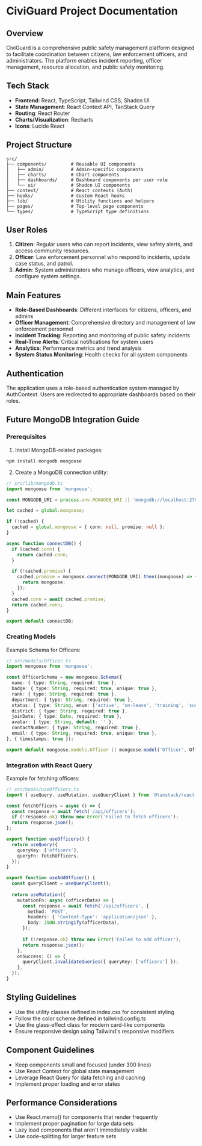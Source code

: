 
# CiviGuard Project Documentation

## Overview

CiviGuard is a comprehensive public safety management platform designed to facilitate coordination between citizens, law enforcement officers, and administrators. The platform enables incident reporting, officer management, resource allocation, and public safety monitoring.

## Tech Stack

- **Frontend**: React, TypeScript, Tailwind CSS, Shadcn UI
- **State Management**: React Context API, TanStack Query
- **Routing**: React Router
- **Charts/Visualization**: Recharts
- **Icons**: Lucide React

## Project Structure

```
src/
├── components/         # Reusable UI components
│   ├── admin/          # Admin-specific components
│   ├── charts/         # Chart components
│   ├── dashboards/     # Dashboard components per user role
│   └── ui/             # Shadcn UI components
├── context/            # React contexts (Auth)
├── hooks/              # Custom React hooks
├── lib/                # Utility functions and helpers
├── pages/              # Top-level page components
└── types/              # TypeScript type definitions
```

## User Roles

1. **Citizen**: Regular users who can report incidents, view safety alerts, and access community resources.
2. **Officer**: Law enforcement personnel who respond to incidents, update case status, and patrol.
3. **Admin**: System administrators who manage officers, view analytics, and configure system settings.

## Main Features

- **Role-Based Dashboards**: Different interfaces for citizens, officers, and admins
- **Officer Management**: Comprehensive directory and management of law enforcement personnel
- **Incident Tracking**: Reporting and monitoring of public safety incidents
- **Real-Time Alerts**: Critical notifications for system users
- **Analytics**: Performance metrics and trend analysis
- **System Status Monitoring**: Health checks for all system components

## Authentication

The application uses a role-based authentication system managed by AuthContext. Users are redirected to appropriate dashboards based on their roles.

## Future MongoDB Integration Guide

### Prerequisites

1. Install MongoDB-related packages:
```
npm install mongodb mongoose
```

2. Create a MongoDB connection utility:

```typescript
// src/lib/mongodb.ts
import mongoose from 'mongoose';

const MONGODB_URI = process.env.MONGODB_URI || 'mongodb://localhost:27017/civiguard';

let cached = global.mongoose;

if (!cached) {
  cached = global.mongoose = { conn: null, promise: null };
}

async function connectDB() {
  if (cached.conn) {
    return cached.conn;
  }

  if (!cached.promise) {
    cached.promise = mongoose.connect(MONGODB_URI).then((mongoose) => {
      return mongoose;
    });
  }
  cached.conn = await cached.promise;
  return cached.conn;
}

export default connectDB;
```

### Creating Models

Example Schema for Officers:

```typescript
// src/models/Officer.ts
import mongoose from 'mongoose';

const OfficerSchema = new mongoose.Schema({
  name: { type: String, required: true },
  badge: { type: String, required: true, unique: true },
  rank: { type: String, required: true },
  department: { type: String, required: true },
  status: { type: String, enum: ['active', 'on-leave', 'training', 'suspended'], default: 'active' },
  district: { type: String, required: true },
  joinDate: { type: Date, required: true },
  avatar: { type: String, default: '' },
  contactNumber: { type: String, required: true },
  email: { type: String, required: true, unique: true },
}, { timestamps: true });

export default mongoose.models.Officer || mongoose.model('Officer', OfficerSchema);
```

### Integration with React Query

Example for fetching officers:

```typescript
// src/hooks/useOfficers.ts
import { useQuery, useMutation, useQueryClient } from '@tanstack/react-query';

const fetchOfficers = async () => {
  const response = await fetch('/api/officers');
  if (!response.ok) throw new Error('Failed to fetch officers');
  return response.json();
};

export function useOfficers() {
  return useQuery({
    queryKey: ['officers'],
    queryFn: fetchOfficers,
  });
}

export function useAddOfficer() {
  const queryClient = useQueryClient();
  
  return useMutation({
    mutationFn: async (officerData) => {
      const response = await fetch('/api/officers', {
        method: 'POST',
        headers: { 'Content-Type': 'application/json' },
        body: JSON.stringify(officerData),
      });
      
      if (!response.ok) throw new Error('Failed to add officer');
      return response.json();
    },
    onSuccess: () => {
      queryClient.invalidateQueries({ queryKey: ['officers'] });
    },
  });
}
```

## Styling Guidelines

- Use the utility classes defined in index.css for consistent styling
- Follow the color scheme defined in tailwind.config.ts
- Use the glass-effect class for modern card-like components
- Ensure responsive design using Tailwind's responsive modifiers

## Component Guidelines

- Keep components small and focused (under 300 lines)
- Use React Context for global state management
- Leverage React Query for data fetching and caching
- Implement proper loading and error states

## Performance Considerations

- Use React.memo() for components that render frequently
- Implement proper pagination for large data sets
- Lazy load components that aren't immediately visible
- Use code-splitting for larger feature sets
